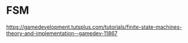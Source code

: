 # FSM

<https://gamedevelopment.tutsplus.com/tutorials/finite-state-machines-theory-and-implementation--gamedev-11867>
